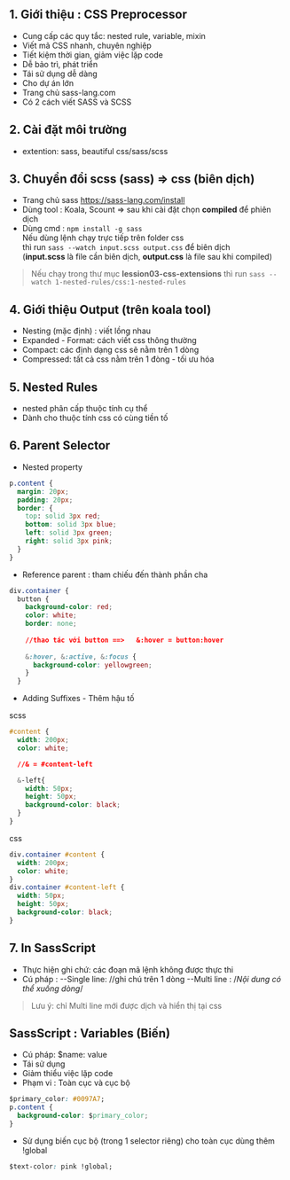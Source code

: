 ## 1. Giới thiệu : CSS Preprocessor
- Cung cấp các quy tắc: nested rule, variable, mixin
- Viết mã CSS nhanh, chuyên nghiệp
- Tiết kiệm thời gian, giảm việc lặp code
- Dễ bảo trì, phát triển
- Tái sử dụng dễ dàng
- Cho dự án lớn
- Trang chủ sass-lang.com
- Có 2 cách viết SASS và SCSS

## 2. Cài đặt môi trường
- extention: sass, beautiful css/sass/scss

## 3. Chuyển đổi scss (sass) => css (biên dịch)
- Trang chủ sass https://sass-lang.com/install 
- Dùng tool : Koala, Scount => sau khi cài đặt chọn **compiled** để phiên dịch
- Dùng cmd : `npm install -g sass`<br>
Nếu dùng lệnh chạy trực tiếp trên folder css <br>
thì run `sass --watch input.scss output.css` để biên dịch <br>
(**input.scss** là file cần biên dịch, **output.css** là file sau khi compiled)

>Nếu chạy trong thư mục **lession03-css-extensions** thì run `sass --watch 1-nested-rules/css:1-nested-rules `

## 4. Giới thiệu Output (trên koala tool)
- Nesting (mặc định) : viết lồng nhau
- Expanded - Format: cách viết css thông thường
- Compact: các định dạng css sẽ nằm trên 1 dòng
- Compressed: tất cả css nằm trên 1 đòng - tối ưu hóa

## 5. Nested Rules
- nested phân cấp thuộc tính cụ thể
- Dành cho thuộc tính css có cùng tiền tố

## 6. Parent Selector
- Nested property

```css
p.content {
  margin: 20px;
  padding: 20px;
  border: {
    top: solid 3px red;
    bottom: solid 3px blue;
    left: solid 3px green;
    right: solid 3px pink;
  }
}
```
- Reference parent : tham chiếu đến thành phần cha

```css
div.container {
  button {
    background-color: red;
    color: white;
    border: none;
    
    //thao tác với button ==>   &:hover = button:hover
    
    &:hover, &:active, &:focus {
      background-color: yellowgreen;
    }
  }
```
- Adding Suffixes - Thêm hậu tố

scss

```css
#content {
  width: 200px;
  color: white;

  //& = #content-left

  &-left{
    width: 50px;
    height: 50px;
    background-color: black;
  }
}
```
css

```css
div.container #content {
  width: 200px;
  color: white;
}
div.container #content-left {
  width: 50px;
  height: 50px;
  background-color: black;
}
```

## 7. In SassScript
- Thực hiện ghi chứ: các đoạn mã lệnh không được thực thi
- Cú pháp : 
 --Single line: //ghi chú trên 1 dòng
 --Multi line : /*Nội dung có thể xuống dòng*/
> Lưu ý: chỉ Multi line mới được dịch và hiển thị tại css

## SassScript : Variables (Biến)
- Cú pháp: $name: value
- Tái sử dụng
- Giảm thiểu việc lặp code
- Phạm vi : Toàn cục và cục bộ

```css
$primary_color: #0097A7;
p.content {
  background-color: $primary_color;
}
```

- Sử dụng biến cục bộ (trong 1 selector riêng) cho toàn cục dùng thêm !global
```css
$text-color: pink !global;
```

